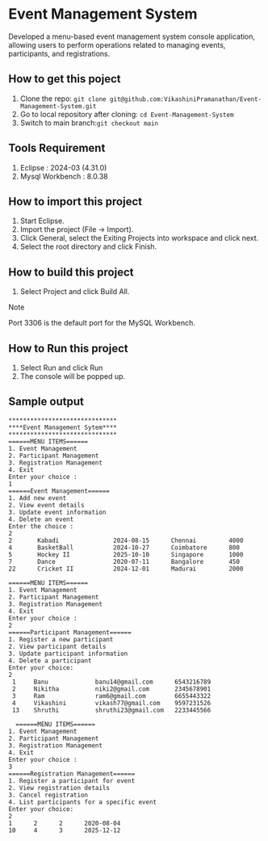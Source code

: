 # Event Management System
Developed a menu-based event management system console application, allowing users to perform operations related to managing events, participants, and registrations.

## How to get this poject
1. Clone the repo: `git clone git@github.com:VikashiniPramanathan/Event-Management-System.git`
2. Go to local repository after cloning: `cd Event-Management-System`
3. Switch to main branch:`git checkout main`

## Tools Requirement 
1. Eclipse : 2024-03 (4.31.0)
2. Mysql Workbench : 8.0.38

## How to import this project
1. Start Eclipse.
2. Import the project (File -> Import).
3. Click General, select the Exiting Projects into workspace and click next.
4. Select the root directory and click Finish.

## How to build this project
1. Select Project and click Build All.

> [!NOTE]
> Port 3306 is the default port for the MySQL Workbench.

## How to Run this project
1. Select Run and click Run
2. The console will be popped up.

## Sample output
```
******************************
****Event Management Sytem****
******************************
======MENU ITEMS======
1. Event Management
2. Participant Management
3. Registration Management
4. Exit
Enter your choice : 
1
======Event Management======
1. Add new event
2. View event details
3. Update event information
4. Delete an event
Enter the choice : 
2
2       Kabadi               2024-08-15      Chennai         4000
4       BasketBall           2024-10-27      Coimbatore      800
5       Hockey II            2025-10-10      Singapore       1000
7       Dance                2020-07-11      Bangalore       450
22      Cricket II           2024-12-01      Madurai         2000

======MENU ITEMS======
1. Event Management
2. Participant Management
3. Registration Management
4. Exit
Enter your choice : 
2
======Participant Management======
1. Register a new participant
2. View participant details
3. Update participant information
4. Delete a participant
Enter your choice:
2
 1     Banu             banu14@gmail.com      6543216789   
 2     Nikitha          niki2@gmail.com       2345678901   
 3     Ram              ram6@gmail.com        6655443322   
 4     Vikashini        vikash77@gmail.com    9597231526   
 13    Shruthi          shruthi23@gmail.com   2233445566   

  ======MENU ITEMS======
1. Event Management
2. Participant Management
3. Registration Management
4. Exit
Enter your choice : 
3
======Registration Management======
1. Register a participant for event
2. View registration details
3. Cancel registration
4. List participants for a specific event
Enter your choice:
2
1      2      2      2020-08-04
10     4      3      2025-12-12
```